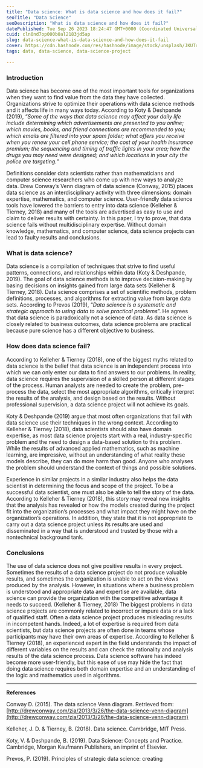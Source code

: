 ```yaml
---
title: "Data science: What is data science and how does it fail?"
seoTitle: "Data Science"
seoDescription: "What is data science and how does it fail?"
datePublished: Tue Sep 26 2023 18:24:47 GMT+0000 (Coordinated Universal Time)
cuid: cln0nd7op000b0al2183jd5ap
slug: data-science-what-is-data-science-and-how-does-it-fail
cover: https://cdn.hashnode.com/res/hashnode/image/stock/unsplash/JKUTrJ4vK00/upload/95bf67cc5209b6f607176c1a217565a4.jpeg
tags: data, data-science, data-science-project

---
```


### Introduction

Data science has become one of the most important tools for organizations when they want to find value from the data they have collected. Organizations strive to optimize their operations with data science methods and it affects life in many ways today. According to Koty & Deshpande (2019), “*Some of the ways that data science may affect your daily life include determining which advertisements are presented to you online; which movies, books, and friend connections are recommended to you; which emails are filtered into your spam folder; what offers you receive when you renew your cell phone service; the cost of your health insurance premium; the sequencing and timing of traffic lights in your area; how the drugs you may need were designed; and which locations in your city the police are targeting.*”

Definitions consider data scientists rather than mathematicians and computer science researchers who come up with new ways to analyze data. Drew Conway’s Venn diagram of data science (Conway, 2015) places data science as an interdisciplinary activity with three dimensions: domain expertise, mathematics, and computer science. User-friendly data science tools have lowered the barriers to entry into data science (Kelleher & Tierney, 2018) and many of the tools are advertised as easy to use and claim to deliver results with certainty. In this paper, I try to prove, that data science fails without multidisciplinary expertise. Without domain knowledge, mathematics, and computer science, data science projects can lead to faulty results and conclusions.

### What is data science?

Data science is a compilation of techniques that strive to find useful patterns, connections, and relationships within data (Koty & Deshpande, 2019). The goal of data science methods is to improve decision-making by basing decisions on insights gained from large data sets (Kelleher & Tierney, 2018). Data science comprises a set of scientific methods, problem definitions, processes, and algorithms for extracting value from large data sets. According to Prevos (2019), “*Data science is a systematic and strategic approach to using data to solve practical problems*”. He agrees that data science is paradoxically not a science of data. As data science is closely related to business outcomes, data science problems are practical because pure science has a different objective to business.

### How does data science fail?

According to Kelleher & Tierney (2018), one of the biggest myths related to data science is the belief that data science is an independent process into which we can only enter our data to find answers to our problems. In reality, data science requires the supervision of a skilled person at different stages of the process. Human analysts are needed to create the problem, pre-process the data, select the most appropriate algorithms, critically interpret the results of the analysis, and design based on the results. Without professional supervision, a data science project will not achieve its goals.

Koty & Deshpande (2019) argue that most often organizations that fail with data science use their techniques in the wrong context. According to Kelleher & Tierney (2018), data scientists should also have domain expertise, as most data science projects start with a real, industry-specific problem and the need to design a data-based solution to this problem. While the results of advanced applied mathematics, such as machine learning, are impressive, without an understanding of what reality these models describe, they can do more harm than good. Anyone who analyses the problem should understand the context of things and possible solutions.

Experience in similar projects in a similar industry also helps the data scientist in determining the focus and scope of the project. To be a successful data scientist, one must also be able to tell the story of the data. According to Kelleher & Tierney (2018), this story may reveal new insights that the analysis has revealed or how the models created during the project fit into the organization’s processes and what impact they might have on the organization’s operations. In addition, they state that it is not appropriate to carry out a data science project unless its results are used and disseminated in a way that is understood and trusted by those with a nontechnical background tank.

### Conclusions

The use of data science does not give positive results in every project. Sometimes the results of a data science project do not produce valuable results, and sometimes the organization is unable to act on the views produced by the analysis. However, in situations where a business problem is understood and appropriate data and expertise are available, data science can provide the organization with the competitive advantage it needs to succeed. (Kelleher & Tierney, 2018) The biggest problems in data science projects are commonly related to incorrect or impure data or a lack of qualified staff. Often a data science project produces misleading results in incompetent hands. Indeed, a lot of expertise is required from data scientists, but data science projects are often done in teams whose participants may have their own areas of expertise. According to Kelleher & Tierney (2018), an experienced expert in the field understands the impact of different variables on the results and can check the rationality and analysis results of the data science process. Data science software has indeed become more user-friendly, but this ease of use may hide the fact that doing data science requires both domain expertise and an understanding of the logic and mathematics used in algorithms.

---

**References**

Conway D. (2015). The data science Venn diagram. Retrieved from: [http://drewconway.com/zia/2013/3/26/the-data-science-venn-diagram](http://drewconway.com/zia/2013/3/26/the-data-science-venn-diagram)

Kelleher, J. D. & Tierney, B. (2018). Data science. Cambridge, MIT Press.

Koty, V. & Deshpande, B. (2019). Data Science: Concepts and Practice. Cambridge, Morgan Kaufmann Publishers, an imprint of Elsevier.

Prevos, P. (2019). Principles of strategic data science: creating